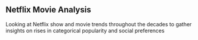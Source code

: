 ## Netflix Movie Analysis
Looking at Netflix show and movie trends throughout the decades to gather insights on rises in categorical popularity and social preferences
